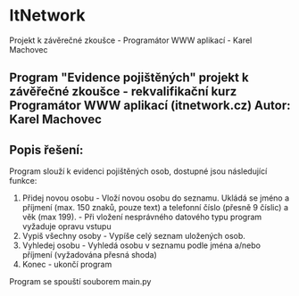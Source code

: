 # ItNetwork
 Projekt k závěrečné zkoušce - Programátor WWW aplikací - Karel Machovec


 Program "Evidence pojištěných"
 projekt k závěřečné zkoušce - rekvalifikační kurz Programátor WWW aplikací (itnetwork.cz)
 Autor: Karel Machovec
 -------------
 Popis řešení:
 -------------
 Program slouží k evidenci pojištěných osob, dostupné jsou následující funkce:
 1. Přidej novou osobu   - Vloží novou osobu do seznamu. Ukládá se jméno a příjmení (max. 150 znaků, pouze text) a telefonní číslo (přesně 9 číslic) a věk (max 199).
                         - Při vložení nesprávného datového typu program vyžaduje opravu vstupu
 2. Vypiš všechny osoby  - Vypíše celý seznam uložených osob.
 3. Vyhledej osobu       - Vyhledá osobu v seznamu podle jména a/nebo příjmení (vyžadována přesná shoda)
 4. Konec                - ukončí program

Program se spouští souborem main.py
